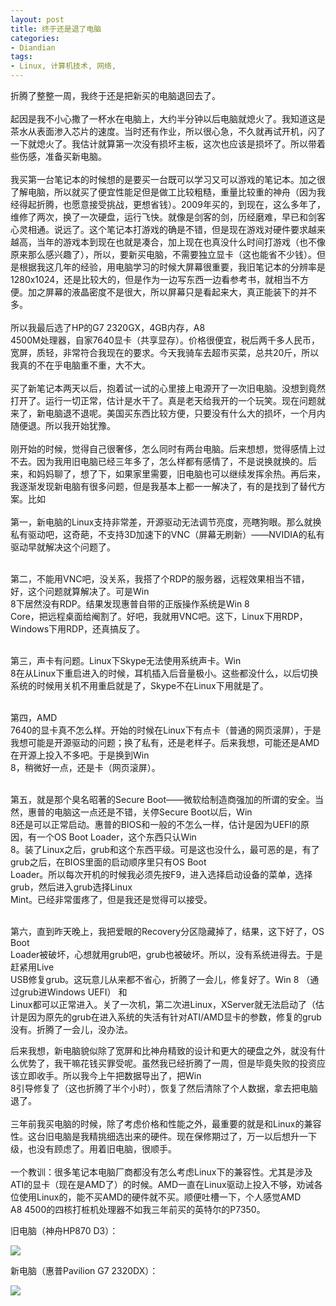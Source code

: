 ```yaml
---
layout: post
title: 终于还是退了电脑
categories:
- Diandian
tags:
- Linux, 计算机技术, 网络, 
---
```

<p>折腾了整整一周，我终于还是把新买的电脑退回去了。<br /><br />起因是我不小心撒了一杯水在电脑上，大约半分钟以后电脑就熄火了。我知道这是茶水从表面渗入芯片的速度。当时还有作业，所以很心急，不久就再试开机，闪了一下就熄火了。我估计就算第一次没有损坏主板，这次也应该是损坏了。所以带着些伤感，准备买新电脑。<br /><br />我买第一台笔记本的时候想的是要买一台既可以学习又可以游戏的笔记本。加之很了解电脑，所以就买了便宜性能足但是做工比较粗糙，重量比较重的神舟（因为我经得起折腾，也愿意接受挑战，更想省钱）。2009年买的，到现在，这么多年了，维修了两次，换了一次硬盘，运行飞快。就像是剑客的剑，历经磨难，早已和剑客心灵相通。说远了。这个笔记本打游戏的确是不错，但是现在游戏对硬件要求越来越高，当年的游戏本到现在也就是凑合，加上现在也真没什么时间打游戏（也不像原来那么感兴趣了），所以，要新买电脑，不需要独立显卡（这也能省不少钱）。但是根据我这几年的经验，用电脑学习的时候大屏幕很重要，我旧笔记本的分辨率是1280x1024，还是比较大的，但是作为一边写东西一边看参考书，就相当不方便。加之屏幕的液晶密度不是很大，所以屏幕只是看起来大，真正能装下的并不多。<br /><br />所以我最后选了HP的G7 2320GX，4GB内存，A8<br />4500M处理器，自家7640显卡（共享显存）。价格很便宜，税后两千多人民币，宽屏，质轻，非常符合我现在的要求。今天我骑车去超市买菜，总共20斤，所以我真的不在乎电脑重不重，大不大。<br /><br />买了新笔记本两天以后，抱着试一试的心里接上电源开了一次旧电脑。没想到竟然打开了。运行一切正常，估计是水干了。真是老天给我开的一个玩笑。现在问题就来了，新电脑退不退呢。美国买东西比较方便，只要没有什么大的损坏，一个月内随便退。所以我开始犹豫。<br /><br />刚开始的时候，觉得自己很奢侈，怎么同时有两台电脑。后来想想，觉得感情上过不去。因为我用旧电脑已经三年多了，怎么样都有感情了，不是说换就换的。后来，和妈妈聊了，想了下，如果家里需要，旧电脑也可以继续发挥余热。再后来，我逐渐发现新电脑有很多问题，但是我基本上都一一解决了，有的是找到了替代方案。比如<br /><br />第一，新电脑的Linux支持非常差，开源驱动无法调节亮度，亮瞎狗眼。那么就换私有驱动吧，这奇葩，不支持3D加速下的VNC（屏幕无刷新）――NVIDIA的私有驱动早就解决这个问题了。</p>
<p><br />第二，不能用VNC吧，没关系，我搭了个RDP的服务器，远程效果相当不错，好，这个问题就算解决了。可是Win<br />8下居然没有RDP。结果发现惠普自带的正版操作系统是Win 8<br />Core，把远程桌面给阉割了。好吧，我就用VNC吧。这下，Linux下用RDP，Windows下用RDP，还真搞反了。</p>
<p><br />第三，声卡有问题。Linux下Skype无法使用系统声卡。Win<br />8在从Linux下重启进入的时候，耳机插入后音量极小。这些都没什么，以后切换系统的时候用关机不用重启就是了，Skype不在Linux下用就是了。</p>
<p><br />第四，AMD<br />7640的显卡真不怎么样。开始的时候在Linux下有点卡（普通的网页滚屏），于是我想可能是开源驱动的问题；换了私有，还是老样子。后来我想，可能还是AMD在开源上投入不多吧。于是换到Win<br />8，稍微好一点，还是卡（网页滚屏）。</p>
<p><br />第五，就是那个臭名昭著的Secure Boot――微软给制造商强加的所谓的安全。当然，惠普的电脑这一点还是不错，关停Secure Boot以后，Win<br />8还是可以正常启动。惠普的BIOS和一般的不怎么一样，估计是因为UEFI的原因，有一个OS Boot Loader，这个东西只认Win<br />8。装了Linux之后，grub和这个东西平级。可是这也没什么，最可恶的是，有了grub之后，在BIOS里面的启动顺序里只有OS Boot<br />Loader。所以每次开机的时候我必须先按F9，进入选择启动设备的菜单，选择grub，然后进入grub选择Linux<br />Mint。已经非常蛋疼了，但是我还是觉得可以接受。</p>
<p><br />第六，直到昨天晚上，我把爱眼的Recovery分区隐藏掉了，结果，这下好了，OS Boot<br />Loader被破坏，心想就用grub吧，grub也被破坏。所以，没有系统进得去。于是赶紧用Live<br />USB修复grub。这玩意儿从来都不省心，折腾了一会儿，修复好了。Win 8 （通过grub进Windows UEFI） 和<br />Linux都可以正常进入。关了一次机，第二次进Linux，XServer就无法启动了（估计是因为原先的grub在进入系统的失活有针对ATI/AMD显卡的参数，修复的grub没有。折腾了一会儿，没办法。</p>
<p>后来我想，新电脑貌似除了宽屏和比神舟精致的设计和更大的硬盘之外，就没有什么优势了，我干嘛花钱买罪受呢。虽然我已经折腾了一周，但是毕竟失败的投资应该立即收手。所以我今上午把数据导出了，把Win<br />8引导修复了（这也折腾了半个小时），恢复了然后清除了个人数据，拿去把电脑退了。<br /><br />三年前我买电脑的时候，除了考虑价格和性能之外，最重要的就是和Linux的兼容性。这台旧电脑是我精挑细选出来的硬件。现在保修期过了，万一以后想升一下级，也没有顾虑了。用着旧电脑，很顺手。<br /><br />一个教训：很多笔记本电脑厂商都没有怎么考虑Linux下的兼容性。尤其是涉及ATI的显卡（现在是AMD了）的时候。AMD一直在Linux驱动上投入不够，劝诫各位使用Linux的，能不买AMD的硬件就不买。顺便吐槽一下，个人感觉AMD<br />A8 4500的四核打桩机处理器不如我三年前买的英特尔的P7350。</p>
<p>旧电脑（神舟HP870 D3）：<br /></p>
<p><img src="http://m2.img.srcdd.com/farm5/d/2013/0202/12/0E0E284834571C42F2D152FB1DEF3C29_B500_900_500_375.JPEG" /><br /></p>
<p>新电脑（惠普Pavilion G7 2320DX）：</p>
<p><img src="http://m3.img.srcdd.com/farm5/d/2013/0202/12/E2C080E6486A7E4FC749016C4056FD3F_B500_900_500_363.PNG" /><br /></p>